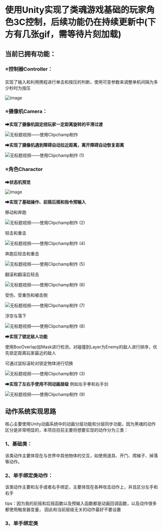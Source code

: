 # 使用Unity实现了类魂游戏基础的玩家角色3C控制，后续功能仍在持续更新中(下方有几张gif，需等待片刻加载)

## 当前已拥有功能：

### ⭐控制器Controller： 
实现了输入和利用携程进行单击和按压的判断，使用可变参数来调整单机间隔为多少秒时为按压

![image](https://github.com/user-attachments/assets/bff37340-8424-47f3-bb88-7b287e0686e6)

### ⭐摄像机Camera：

**➡实现了摄像机固定绕玩家一定距离旋转的平滑过渡**

![无标题视频——使用Clipchamp制作](https://github.com/user-attachments/assets/4b622ed9-e20f-464a-9b3a-fb85243f0971)

**➡实现了摄像机遇到障碍自动拉近距离，离开障碍自动恢复距离**

![无标题视频——使用Clipchamp制作 (1)](https://github.com/user-attachments/assets/9af58322-d408-4331-aa5c-3b7426af9fe1)

### ⭐角色Charactor

**➡状态机预览**

![image](https://github.com/user-attachments/assets/5d87fd3d-bc5e-4dbd-ba5f-d143ae377fac)

**➡实现了基础操作、前摇后摇和指令预输入**

移动和奔跑

![无标题视频——使用Clipchamp制作 (2)](https://github.com/user-attachments/assets/6f2d6ad7-ea2a-4049-8ff6-d3f5b6abf3b1)

轻击和重击

![无标题视频——使用Clipchamp制作 (4)](https://github.com/user-attachments/assets/5c2ec108-1952-420f-8271-4fb64945849e)

奔跑后轻击和重击

![无标题视频——使用Clipchamp制作 (5)](https://github.com/user-attachments/assets/3f866a5b-c883-4d33-87ae-40aa041522d3)

翻滚和翻滚后轻击

![无标题视频——使用Clipchamp制作 (6)](https://github.com/user-attachments/assets/5e4601f1-e606-455f-99ec-5a5fcbd9d1c6)

受伤、受重伤和被击倒

![无标题视频——使用Clipchamp制作 (7)](https://github.com/user-attachments/assets/5f9d497a-3462-4cd7-a15e-ceb3f381853e)

浮空与落下

![无标题视频——使用Clipchamp制作 (8)](https://github.com/user-attachments/assets/059658e9-c878-48f5-84f4-a8a05fe2160c)

**➡实现了锁定敌人功能**

使用BoxOverlap加Mask进行检测，对碰撞到Layer为Enemy的敌人进行排序，优先锁定距离玩家最近的敌人

可通过鼠标滚轮对锁定物体进行切换

![无标题视频——使用Clipchamp制作 (3)](https://github.com/user-attachments/assets/40550f1f-c651-4388-a922-3677c09ca9ba)

**➡实现了左右手使用不同动画层级**
例如左手拳和右手剑

![无标题视频——使用Clipchamp制作 (9)](https://github.com/user-attachments/assets/ef88899e-8768-4d33-bde4-8e4cb4bba6f7)

## 动作系统实现思路

核心主要使用Unity动画系统中的动画分层功能和分层同步功能，因为黑魂的动作区分是非常明显的，本项目目前主要将想要实现的动作分为三类：

### 1、基础类：
该类动作主要体现在与世界中其他物体的交互，如使用道具、开门、爬梯子、掉落等动作。

### 2、单手绑定类动作：
该类动作主要和左手或者右手绑定，主要体现在各种攻击动作上，并且区分左手和右手

tips：因为我的前摇和后摇函数以及预输入函数都是动画回调函数，以及动作很多都使用触发器变量， 因此和当前层级无关的动作最好不要设置

### 3、单手绑定类




